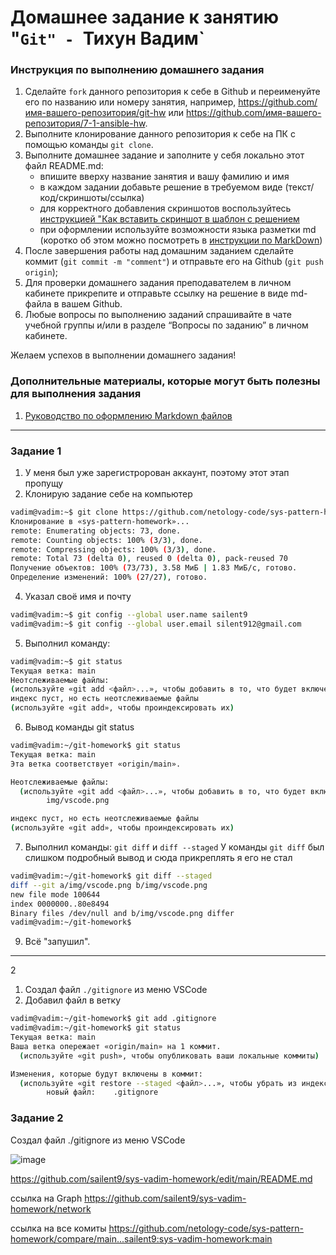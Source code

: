 # Домашнее задание к занятию "`Git" - `Тихун Вадим`


### Инструкция по выполнению домашнего задания

   1. Сделайте `fork` данного репозитория к себе в Github и переименуйте его по названию или номеру занятия, например, https://github.com/имя-вашего-репозитория/git-hw или  https://github.com/имя-вашего-репозитория/7-1-ansible-hw.
   2. Выполните клонирование данного репозитория к себе на ПК с помощью команды `git clone`.
   3. Выполните домашнее задание и заполните у себя локально этот файл README.md:
      - впишите вверху название занятия и вашу фамилию и имя
      - в каждом задании добавьте решение в требуемом виде (текст/код/скриншоты/ссылка)
      - для корректного добавления скриншотов воспользуйтесь [инструкцией "Как вставить скриншот в шаблон с решением](https://github.com/netology-code/sys-pattern-homework/blob/main/screen-instruction.md)
      - при оформлении используйте возможности языка разметки md (коротко об этом можно посмотреть в [инструкции  по MarkDown](https://github.com/netology-code/sys-pattern-homework/blob/main/md-instruction.md))
   4. После завершения работы над домашним заданием сделайте коммит (`git commit -m "comment"`) и отправьте его на Github (`git push origin`);
   5. Для проверки домашнего задания преподавателем в личном кабинете прикрепите и отправьте ссылку на решение в виде md-файла в вашем Github.
   6. Любые вопросы по выполнению заданий спрашивайте в чате учебной группы и/или в разделе “Вопросы по заданию” в личном кабинете.
   
Желаем успехов в выполнении домашнего задания!
   
### Дополнительные материалы, которые могут быть полезны для выполнения задания

1. [Руководство по оформлению Markdown файлов](https://gist.github.com/Jekins/2bf2d0638163f1294637#Code)

---

### Задание 1

1. У меня был уже зарегистророван аккаунт, поэтому этот этап пропущу
2. Клонирую задание  себе на компьютер
```bash
vadim@vadim:~$ git clone https://github.com/netology-code/sys-pattern-homework
Клонирование в «sys-pattern-homework»...
remote: Enumerating objects: 73, done.
remote: Counting objects: 100% (3/3), done.
remote: Compressing objects: 100% (3/3), done.
remote: Total 73 (delta 0), reused 0 (delta 0), pack-reused 70
Получение объектов: 100% (73/73), 3.58 МиБ | 1.83 МиБ/с, готово.
Определение изменений: 100% (27/27), готово.
```


4. Указал своё имя и почту
```bash
vadim@vadim:~$ git config --global user.name sailent9
vadim@vadim:~$ git config --global user.email silent912@gmail.com
```
5. Выполнил команду:
```bash
vadim@vadim:~$ git status
Текущая ветка: main
Неотслеживаемые файлы:
(используйте «git add <файл>...», чтобы добавить в то, что будет включено в коммит)
индекс пуст, но есть неотслеживаемые файлы
(используйте «git add», чтобы проиндексировать их)
```

6. Вывод команды git status 
```bash
vadim@vadim:~/git-homework$ git status
Текущая ветка: main
Эта ветка соответствует «origin/main».

Неотслеживаемые файлы:
  (используйте «git add <файл>...», чтобы добавить в то, что будет включено в коммит)
        img/vscode.png

индекс пуст, но есть неотслеживаемые файлы
(используйте «git add», чтобы проиндексировать их)
```
7. Выполнил команды: `git diff` и `diff --staged`  У команды `git diff`  был слишком подробный вывод и сюда прикреплять я его не стал
```bash
vadim@vadim:~/git-homework$ git diff --staged
diff --git a/img/vscode.png b/img/vscode.png
new file mode 100644
index 0000000..80e8494
Binary files /dev/null and b/img/vscode.png differ
vadim@vadim:~/git-homework$ 
```
9. Всё "запушил".



---

 2

1. Создал файл `./gitignore` из меню VSCode
2. Добавил файл в ветку


```bash
vadim@vadim:~/git-homework$ git add .gitignore
vadim@vadim:~/git-homework$ git status
Текущая ветка: main
Ваша ветка опережает «origin/main» на 1 коммит.
  (используйте «git push», чтобы опубликовать ваши локальные коммиты)

Изменения, которые будут включены в коммит:
  (используйте «git restore --staged <файл>...», чтобы убрать из индекса)
        новый файл:    .gitignore

```
### Задание 2




Создал файл ./gitignore из меню VSCode

![image](https://github.com/sailent9/sys-vadim-homework/assets/130309754/653f366b-653a-4d72-8e80-84d81867fb66)

https://github.com/sailent9/sys-vadim-homework/edit/main/README.md




ссылка на  Graph
https://github.com/sailent9/sys-vadim-homework/network

ссылка на все комиты
https://github.com/netology-code/sys-pattern-homework/compare/main...sailent9:sys-vadim-homework:main





